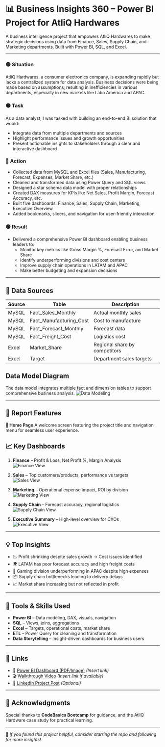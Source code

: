 # 📊 Business Insights 360 – Power BI Project for AtliQ Hardwares

A business intelligence project that empowers AtliQ Hardwares to make strategic decisions using data from Finance, Sales, Supply Chain, and Marketing departments. Built with Power BI, SQL, and Excel.

---

### 🟡 Situation
AtliQ Hardwares, a consumer electronics company, is expanding rapidly but lacks a centralized system for data analysis. 
Business decisions were being made based on assumptions, resulting in inefficiencies in various departments, especially in new markets like Latin America and APAC.

### 🟠 Task
As a data analyst, I was tasked with building an end-to-end BI solution that would:
- Integrate data from multiple departments and sources
- Highlight performance issues and growth opportunities
- Present actionable insights to stakeholders through a clear and interactive dashboard

### 🔵 Action
- Collected data from MySQL and Excel files (Sales, Manufacturing, Forecast, Expenses, Market Share, etc.)
- Cleaned and transformed data using Power Query and SQL views
- Designed a star schema data model with proper relationships
- Created DAX measures for KPIs like Net Sales, Profit Margin, Forecast Accuracy, etc.
- Built five dashboards: Finance, Sales, Supply Chain, Marketing, Executive Overview
- Added bookmarks, slicers, and navigation for user-friendly interaction

### 🟢 Result
- Delivered a comprehensive Power BI dashboard enabling business leaders to:
  - Monitor key metrics like Gross Margin %, Forecast Error, and Market Share
  - Identify underperforming divisions and cost centers
  - Improve supply chain operations in LATAM and APAC
  - Make better budgeting and expansion decisions

---

## 📁 Data Sources

| Source | Table | Description |
|--------|-------|-------------|
| MySQL  | Fact_Sales_Monthly | Actual monthly sales |
| MySQL  | Fact_Manufacturing_Cost | Cost to manufacture |
| MySQL  | Fact_Forecast_Monthly | Forecast data |
| MySQL  | Fact_Freight_Cost | Logistics cost |
| Excel  | Market_Share | Regional share by competitors |
| Excel  | Target | Department sales targets |

## Data Model Diagram

The data model integrates multiple fact and dimension tables to support comprehensive business analysis.
![Data Modeling](https://raw.githubusercontent.com/Thiruvariyamuthu/Business-Insights-360-/main/DataModeling.png)

---
## 📑 Report Features
**📘 Home Page**
A welcome screen featuring the project title and navigation menu for seamless user experience.

## 📈 Key Dashboards

1. **Finance** – 
Profit & Loss, Net Profit %, Margin Analysis  
![Finance View](https://raw.githubusercontent.com/Thiruvariyamuthu/Business-Insights-360-/main/Finance%20view.png)

2. **Sales** – Top customers/products, performance vs targets  
![Sales View](https://raw.githubusercontent.com/Thiruvariyamuthu/Business-Insights-360-/main/Sales%20view.png)


3. **Marketing** – Operational expense impact, ROI by division  
![Marketing View](https://raw.githubusercontent.com/Thiruvariyamuthu/Business-Insights-360-/main/Marketing%20view.png)


4. **Supply Chain** – Forecast accuracy, regional logistics 
![Supply Chain View](https://raw.githubusercontent.com/Thiruvariyamuthu/Business-Insights-360-/main/Supply%20Chain%20View.png)

 
5. **Executive Summary** – High-level overview for CXOs  
![Executive View](https://raw.githubusercontent.com/Thiruvariyamuthu/Business-Insights-360-/main/Executive%20View.png)



---

## 💡 Top Insights

- 📉 Profit shrinking despite sales growth → Cost issues identified  
- 🌍 LATAM has poor forecast accuracy and high freight costs  
- 📢 Gaming division underperforming in APAC despite high expenses  
- 📦 Supply chain bottlenecks leading to delivery delays  
- 📈 Market share increasing but not reflected in profit  

---

## 🧰 Tools & Skills Used

- **Power BI** – Data modeling, DAX, visuals, navigation
- **SQL** – Views, joins, aggregations
- **Excel** – Targets, operational costs, market share
- **ETL** – Power Query for cleaning and transformation
- **Data Storytelling** – Insight-driven dashboards for business users

---

## 📎 Links

- 🔗 [Power BI Dashboard (PDF/Image)](#) *(Insert link)*
- 🎬 [Walkthrough Video](#) *(Insert link if available)*
- 💼 [LinkedIn Project Post](#) *(Optional)*

---

## 🙌 Acknowledgments

Special thanks to **CodeBasics Bootcamp** for guidance, and the AtliQ Hardware case study for practical learning.

---

📌 *If you found this project helpful, consider starring the repo and following for more insights!*
